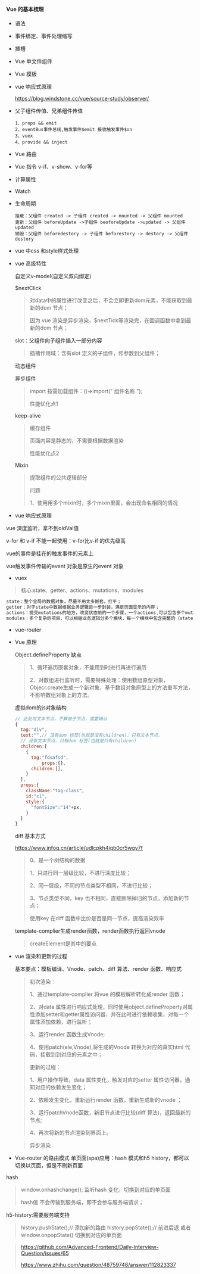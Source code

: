 #### Vue 的基本梳理

- 语法

- 事件绑定、事件处理缩写

- 插槽

- Vue 单文件组件

- Vue 模板

- vue 响应式原理

  https://blog.windstone.cc/vue/source-study/observer/

- 父子组件传值、兄弟组件传值

  ```
  1、props && emit 
  2、eventBus事件总线,触发事件$emit 接收触发事件$on 
  3、vuex
  4、provide && inject
  ```

- Vue 路由

- Vue 指令 v-if、v-show、v-for等

- 计算属性

- Watch

- 生命周期

  ```
  挂载：父组件 created -> 子组件 created -> mounted -> 父组件 mounted
  更新：父组件 beforeUpdate ->子组件 beoforeUpdate ->updated -> 父组件 updated
  销毁：父组件 beforedestory -> 子组件 beforestory -> destory -> 父组件destory
  ```

- vue 中css 和style样式处理

- vue 高级特性

  自定义v-model(自定义双向绑定)

  $nextClick

  > 对data中的属性进行改变之后，不会立即更新dom元素，不能获取到最新的dom 节点；
  >
  > 因为 vue 渲染是异步渲染，$nextTick等渲染完，在回调函数中拿到最新的dom 节点；

  slot：父组件向子组件插入一部分内容

  > 插槽作用域：含有slot 定义的子组件，传参数到父组件；

  动态组件

  > <component :is="componentName"> </component>

  异步组件

  > import 按需加载组件：()=>import(" 组件名称 ");
  >
  > 性能优化点1

  keep-alive

  > 缓存组件
  >
  > 页面内容是静态的，不需要根据数据渲染
  >
  > 性能优化点2

  Mixin

  > 提取组件的公共逻辑部分
  >
  > 问题
  >
  > 1、使用用多个mixin时，多个mixin里面，会出现命名相同的情况

- vue 响应式原理



vue 深度监听，拿不到oldVal值

v-for 和 v-if 不能一起使用：v-for比v-if 的优先级高   

vue的事件是挂在的触发事件的元素上

vue触发事件传输的event 对象是原生的event 对象

- vuex

> 核心:state、getter、actions、mutations、modules
```javascript
state：整个全局的数据对象，尽量不用太多嵌套，打平；
getter：对于state中数据根据业务逻辑进一步封装，满足页面显示的内容；
actions：提交mutations的地方，改变状态前的一个步骤，一个actions,可以包含多个mutation，也已包含异步操作；
modules：多个复杂的项目，可以根据业务逻辑分多个模块，每一个模块中包含完整的（state,getter,actions,mutations）使用的时候，可以通过模块路径分别引用其中的state,action
```

- vue-router



- Vue 原理

  Object.defineProperty 缺点

  > 1、循环遍历嵌套对象，不能用到时进行再进行遍历
  >
  > 2、对数组进行监听时，需要特殊处理：使用数组原型对象，Objecr.create生成一个新对象，基于数组对象原型上的方法重写方法，不影响数组对象上的方法。

  虚拟dom的js对象结构

  ```javascript
  // 此处将文本节点，不算做子节点，需要确认
  {
    tag:"div",
    text:"",// 没有dom 标签(也就是没有children)，只有文本节点，
    // 没有文本节点，只有dom 标签(也就是只有children)
    children:[
      {
        tag:"fdsafsd",
  			props:{},
        children:[],
      } 
    ],
    props:{
      className:"tag-class",
      id:"c1",
      style:{
        "fontSize":"14"+px,
      }
    }
  }
  ```

   diff 基本方式

  https://www.infoq.cn/article/udlcpkh4iqb0cr5wgy7f

  >0、是一个树结构的数据 
  >
  >1、只进行同一层级比较，不进行深度比较；
  >
  >2、同一层级，不同的节点类型不相同，不进行比较；
  >
  >3、节点类型不同，key 也不相同，直接删除掉旧的节点，添加新的节点；
  >
  >使用key 在diff 函数中比价是否是同一节点，提高渲染效率

  template-complier生成render函数，render函数执行返回vnode

  >createElement是其中的要点

- vue 渲染和更新的过程

  基本要点：模板编译、Vnode、patch、diff 算法、render 函数、响应式

  >初次渲染：
  >
  >1、通过template-complier 将vue 的模板解析转化成render 函数；
  >
  >2、对data 属性进行响应式处理，同时使用object.defineProperty对属性添加setter和getter属性访问器，并在此时进行依赖收集，对每一个属性添加依赖，进行监听；
  >
  >3、运行render 函数生成Vnode;
  >
  >4、使用patch(ele,Vnode),将生成的Vnode 转换为对应的真实html 代码，挂载到到对应的元素之中；
  >
  >更新的过程：
  >
  >1、用户操作导致，data 属性变化，触发对应的setter 属性访问器，通知对应的依赖发生变化；
  >
  >2、依赖发生变化，重新运行render 函数，重新生成新的vnode ；
  >
  >3、运行patchVnode函数，新旧节点进行比较(diff 算法)，返回最新的节点;
  >
  >4、再次将新的节点渲染到界面上。

  >异步渲染

-  Vue-router 的路由模式
  单页面(spa)应用：hash 模式和h5 history，都可以切换以页面，但是不刷新页面

  hash 
  > window.onhashchange();
  > 监听hash 变化，切换到对应的单页面
>
  > hash值 不会传输到服务端，即不会参与服务端请求；
  
  h5-history:需要服务端支持
  > history.pushState();// 添加新的路由
  > history.popState();// 前进后退
  或者 window.onpopState()
  > 切换到对应的单页面
  
> https://github.com/Advanced-Frontend/Daily-Interview-Question/issues/65
>
> https://www.zhihu.com/question/48759748/answer/112823337